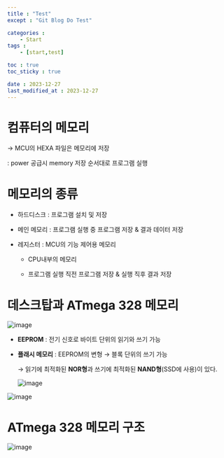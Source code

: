 ```yaml
---
title : "Test"
except : "Git Blog Do Test"

categories :
    - Start
tags :
    - [start,test]

toc : true
toc_sticky : true

date : 2023-12-27
last_modified_at : 2023-12-27
---
```

# 컴퓨터의 메모리


→ MCU의 HEXA 파일은 메모리에 저장

 : power 공급시 memory 저장 순서대로 프로그램 실행

# 메모리의 종류

- 하드디스크 : 프로그램 설치 및 저장
- 메인 메모리 : 프로그램 실행 중 프로그램 저장 & 결과 데이터 저장
- 레지스터 : MCU의 기능 제어용 메모리
    
    - CPU내부의 메모리
    
    - 프로그램 실행 직전 프로그램 저장 & 실행 직후 결과 저장
    

# 데스크탑과 ATmega 328 메모리

![image](https://verbose-cougar-fda.notion.site/image/https%3A%2F%2Fs3-us-west-2.amazonaws.com%2Fsecure.notion-static.com%2F57d6bdc1-6113-4aab-baa1-70a3c92488dd%2FUntitled.png?table=block&id=f687f738-1f1e-4231-b663-71967db05864&spaceId=84608b64-7b1a-46d2-89b8-1ab793ab5c3e&width=1770&userId=&cache=v2)

- **EEPROM** : 전기 신호로 바이트 단위의 읽기와 쓰기 가능
- **플래시 메모리** : EEPROM의 변형 → 블록 단위의 쓰기 가능
    
    → 읽기에 최적화된 **NOR형**과 쓰기에 최적화된 **NAND형**(SSD에 사용)이 있다.
    
    ![image](https://verbose-cougar-fda.notion.site/image/https%3A%2F%2Fs3-us-west-2.amazonaws.com%2Fsecure.notion-static.com%2Fa024852c-0262-4d0a-8bd2-13babe826902%2FUntitled.png?table=block&id=34cb2539-a90c-4130-802e-3a4332828176&spaceId=84608b64-7b1a-46d2-89b8-1ab793ab5c3e&width=740&userId=&cache=v2)
    

![image](https://verbose-cougar-fda.notion.site/image/https%3A%2F%2Fs3-us-west-2.amazonaws.com%2Fsecure.notion-static.com%2F1d9aa7eb-793e-41b1-a721-b8c6495f87b3%2FUntitled.png?table=block&id=f177bcf7-60b5-4a4f-99bb-35c2c3117012&spaceId=84608b64-7b1a-46d2-89b8-1ab793ab5c3e&width=2000&userId=&cache=v2)

# ATmega 328 메모리 구조

![image](https://verbose-cougar-fda.notion.site/image/https%3A%2F%2Fs3-us-west-2.amazonaws.com%2Fsecure.notion-static.com%2Ffde37acc-39da-44c0-9a8e-dc3ec83ce63a%2FUntitled.png?table=block&id=b60bce0a-e4cd-4574-bfcb-8f65a955b9aa&spaceId=84608b64-7b1a-46d2-89b8-1ab793ab5c3e&width=2000&userId=&cache=v2)